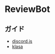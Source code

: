 # ReviewBot

## ガイド

- [discord.js](https://discord.js.org/#/docs/main/master/general/welcome)
- [klasa](https://klasa.js.org/#/docs/klasa/master/Getting%20Started/GettingStarted)
